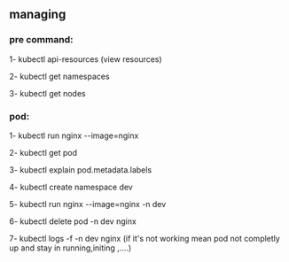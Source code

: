 
## managing
### pre command:
1- kubectl api-resources (view resources)

2- kubectl get namespaces 

3- kubectl get nodes

###  pod:
1- kubectl run nginx --image=nginx 

2- kubectl get pod

3- kubectl explain pod.metadata.labels

4- kubectl create namespace dev

5- kubectl run nginx --image=nginx -n dev

6- kubectl  delete pod -n dev nginx

7- kubectl logs -f -n dev nginx (if it's not working mean pod not completly up and stay in running,initing ,....)